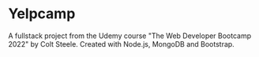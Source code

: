 # Yelpcamp

A fullstack project from the Udemy course "The Web Developer Bootcamp 2022" by Colt Steele. 
Created with Node.js, MongoDB and Bootstrap.
